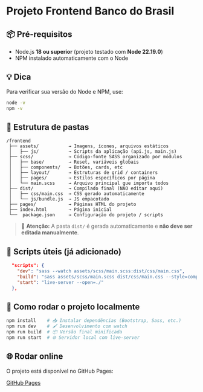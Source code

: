 # Projeto Frontend Banco do Brasil

## 📦 Pré-requisitos

- Node.js **18 ou superior** (projeto testado com **Node 22.19.0**)
- NPM instalado automaticamente com o Node

## 💡 Dica 
Para verificar sua versão do Node e NPM, use:
```bash
node -v
npm -v
```

## 📁 Estrutura de pastas
```
/frontend
 ├── assets/           → Imagens, ícones, arquivos estáticos
 │   ├── js/           → Scripts da aplicação (api.js, main.js)
 ├── scss/             → Código-fonte SASS organizado por módulos
 │   ├── base/         → Reset, variáveis globais
 │   ├── components/   → Botões, cards, etc
 │   ├── layout/       → Estruturas de grid / containers
 │   ├── pages/        → Estilos específicos por página
 │   └── main.scss     → Arquivo principal que importa todos
 ├── dist/             → Compilado final (NÃO editar aqui)
 │   ├── css/main.css  → CSS gerado automaticamente
 │   └── js/bundle.js  → JS empacotado
 ├── pages/            → Páginas HTML do projeto
 ├── index.html        → Página inicial
 └──  package.json     → Configuração do projeto / scripts
```
 > 🔹 **Atenção:** A pasta `dist/` é gerada automaticamente e **não deve ser editada manualmente**.
 

## 📜 Scripts úteis (já adicionado)

```json
  "scripts": {
    "dev": "sass --watch assets/scss/main.scss:dist/css/main.css",
    "build": "sass assets/scss/main.scss dist/css/main.css --style=compressed",
    "start": "live-server --open=./"
  },
```
## 🚀 Como rodar o projeto localmente

```bash
npm install    # 📥 Instalar dependências (Bootstrap, Sass, etc.)
npm run dev    # 🖌️ Desenvolvimento com watch
npm run build  # 📦 Versão final minificada
npm run start  # 🌐 Servidor local com live-server
```
## 🌐 Rodar online

O projeto está disponível no GitHub Pages:

[GitHub Pages](https://caioxdev.github.io/Frontend-Projeto-Banco-do-Brasil/)
